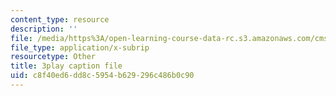 ```yaml
---
content_type: resource
description: ''
file: /media/https%3A/open-learning-course-data-rc.s3.amazonaws.com/cms-608-game-design-fall-2010/c8f40ed6dd8c5954b629296c486b0c90_68568.vtt
file_type: application/x-subrip
resourcetype: Other
title: 3play caption file
uid: c8f40ed6-dd8c-5954-b629-296c486b0c90
---
```

